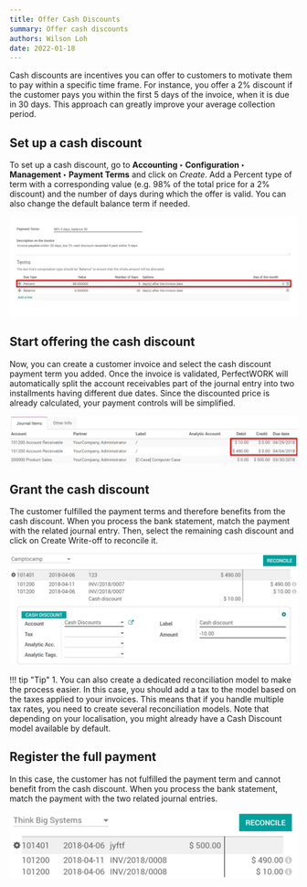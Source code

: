 ```yaml
---
title: Offer Cash Discounts
summary: Offer cash discounts
authors: Wilson Loh
date: 2022-01-18
---
```

Cash discounts are incentives you can offer to customers to motivate them to pay within a specific time frame. For instance, you offer a 2% discount if the customer pays you within the first 5 days of the invoice, when it is due in 30 days. This approach can greatly improve your average collection period.

## Set up a cash discount
To set up a cash discount, go to **Accounting ‣ Configuration ‣ Management ‣ Payment Terms** and click on *Create*. Add a Percent type of term with a corresponding value (e.g. 98% of the total price for a 2% discount) and the number of days during which the offer is valid. You can also change the default balance term if needed.

![](2022-01-18-17-53-48.png)

## Start offering the cash discount
Now, you can create a customer invoice and select the cash discount payment term you added. Once the invoice is validated, PerfectWORK will automatically split the account receivables part of the journal entry into two installments having different due dates. Since the discounted price is already calculated, your payment controls will be simplified.

![](2022-01-18-17-54-11.png)

## Grant the cash discount
The customer fulfilled the payment terms and therefore benefits from the cash discount. When you process the bank statement, match the payment with the related journal entry. Then, select the remaining cash discount and click on Create Write-off to reconcile it.

![](2022-01-18-17-54-33.png)

!!! tip "Tip"
    1. You can also create a dedicated reconciliation model to make the process easier. In this case, you should add a tax to the model based on the taxes applied to your invoices. This means that if you handle multiple tax rates, you need to create several reconciliation models. Note that depending on your localisation, you might already have a Cash Discount model available by default.

## Register the full payment
In this case, the customer has not fulfilled the payment term and cannot benefit from the cash discount. When you process the bank statement, match the payment with the two related journal entries.

![](2022-01-18-17-56-31.png)
